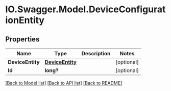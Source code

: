 # IO.Swagger.Model.DeviceConfigurationEntity
## Properties

Name | Type | Description | Notes
------------ | ------------- | ------------- | -------------
**DeviceEntity** | [**DeviceEntity**](DeviceEntity.md) |  | [optional] 
**Id** | **long?** |  | [optional] 

[[Back to Model list]](../README.md#documentation-for-models) [[Back to API list]](../README.md#documentation-for-api-endpoints) [[Back to README]](../README.md)

